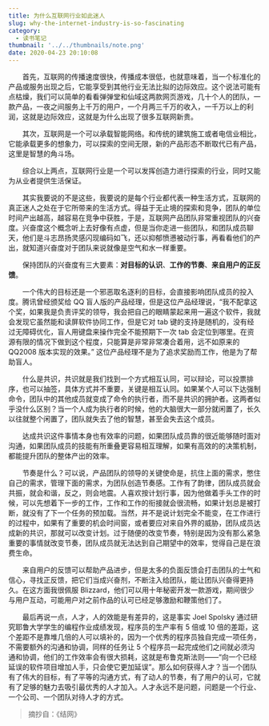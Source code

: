 ```yaml
---
title: 为什么互联网行业如此迷人
slug: why-the-internet-industry-is-so-fascinating
category:
  - 读书笔记
thumbnail: '../../thumbnails/note.png'
date: 2020-04-23 20:10:08
---
```


&ensp;&ensp;&ensp;&ensp;首先，互联网的传播速度很快，传播成本很低，也就意味着，当一个标准化的产品或服务出现之后，它能享受到其他行业无法比拟的边际效应。这个说法可能有点枯燥，我们可以简单的看看弹弹堂和仙域这两款网页游戏，几十个人的团队，一款产品，一夜之间服务上千万的用户，一个月两三千万的收入，一千万以上的利润，这就是边际效应，这就是为什么出现了很多互联网新贵。

&ensp;&ensp;&ensp;&ensp;其次，互联网是一个可以承载智能网络。和传统的建筑施工或者电信业相比，它能承载更多的想象力，可以探索的空间无限，新的产品形态不断取代已有产品，这里是智慧的角斗场。

&ensp;&ensp;&ensp;&ensp;综合以上两点，互联网行业是一个可以发挥创造力进行探索的行业，同时又能为从业者提供生活保证。

&ensp;&ensp;&ensp;&ensp;其实我要说的不是这些，我要说的是每个行业都代表一种生活方式，互联网的真正迷人之处在于它所带来的生活方式。得益于无止境的探索和竞争，团队的单位时间产出越高，越容易在竞争中获胜，于是，互联网产品团队非常重视团队的兴奋度。兴奋度这个概念听上去好像有点虚，但是当你走进一些团队，和团队成员聊天，他们是斗志昂扬灵感闪现编码如飞，还以抑郁愤懑被动行事，再看看他们的产出，就知道兴奋度对于团队来说就像是空气和水一样重要。

&ensp;&ensp;&ensp;&ensp;保持团队的兴奋度有三大要素：**对目标的认识**、**工作的节奏**、**来自用户的正反馈**。

&ensp;&ensp;&ensp;&ensp;一个伟大的目标还是一个邪恶取名逐利的目标，会直接影响团队成员的投入度。腾讯曾经颁奖给 QQ 盲人版的产品经理，但是这位产品经理说，“我不配拿这个奖，如果我是负责评奖的领导，我会把自己的眼睛蒙起来用一遍这个软件，我就会发现它虽然能和读屏软件协同工作，但是它对 tab 键的支持是随机的，没有经过无障碍优化，盲人用键盘来操作完全不能预期下一次 tab 会定位到哪里。在资源有限的情况下做到这个程度，只能算是非常非常凑合着用，远不如原来的 QQ2008 版本实现的效果。” 这位产品经理不是为了追求奖励而工作，他是为了帮助盲人。

&ensp;&ensp;&ensp;&ensp;什么是共识，共识就是我们找到一个方式相互认同，可以辩论，可以投票排序，也可以抽签，具体方式并不重要，关键是相互认同。如果某个人可以下达强制命令，团队中的其他成员就变成了命令的执行者，而不是共识的拥护者。这两者似乎没什么区别？当一个人成为执行者的时候，他的大脑很大一部分就闲置了，长久以往就整个闲置了，团队就失去了他的智慧，甚至会失去这个成员。

&ensp;&ensp;&ensp;&ensp;达成共识这件事情本身也有效率的问题，如果团队成员靠的很近能够随时面对沟通，如果团队成员的技能有所重叠更容易相互理解，如果有高效的的决策机制，都能提升团队的整体产出的效率。

&ensp;&ensp;&ensp;&ensp;节奏是什么？可以说，产品团队的领导的关键使命是，抗住上面的需求，憋住自己的需求，管理下面的需求，为团队创造节奏感。工作有了韵律，团队成员就会共振，就会和谐，反之，则会地震。人喜欢按计划行事，因为他做着手头工作的时候，可以先想着下一步的工作，工作和工作的衔接就会很流畅，如果计划总是被打断，就没有了下一个任务的预加载。当然，并不是说计划完全不能变，在工作进行的过程中，如果有了重要的机会时间窗，或者要应对来自外界的威胁，团队成员达成新的共识，那就可以改变计划。过于随便的改变节奏，特别是因为没有那么紧急重要的事情就改变节奏，团队成员就无法达到自己期望中的效率，觉得自己是在浪费生命。

&ensp;&ensp;&ensp;&ensp;来自用户的反馈可以帮助产品进步，但是太多的负面反馈会打击团队的士气和信心，寻找正反馈，把它们当成兴奋剂，不断注入给团队，能让团队兴奋得更持久。在这方面我很佩服 Blizzard，他们可以用十年秘密开发一款游戏，期间很少与用户互动，可能用户对之前作品的认可已经足够激励和鞭策他们了。

&ensp;&ensp;&ensp;&ensp;最后再说一点，人才，人的效能是有差异的，这是事实 Joel Spolsky 通过研究耶鲁大学学生的编程作业成绩发现，程序员的生产率有 5 倍或 10 倍的差距，这个差距不是靠堆几倍的人可以填补的，因为一个优秀的程序员独自完成一项任务，不需要额外的沟通和协调，同样的任务让 5 个程序员一起完成他们之间就必须沟通和协调，他们的工作效率会有很大损耗，这就是布鲁克斯法则——“向一个已经延误的软件项目增加人手，只会使它更加延误”。那么如何获得人才？当一个团队有了伟大的目标，有了平等的沟通方式，有了动人的节奏，有了用户的认可，它就有了足够的魅力去吸引最优秀的人才加入。人才永远不是问题，问题是一个行业、一个公司、一个团队对待人才的方式。

> 摘抄自：《结网》
